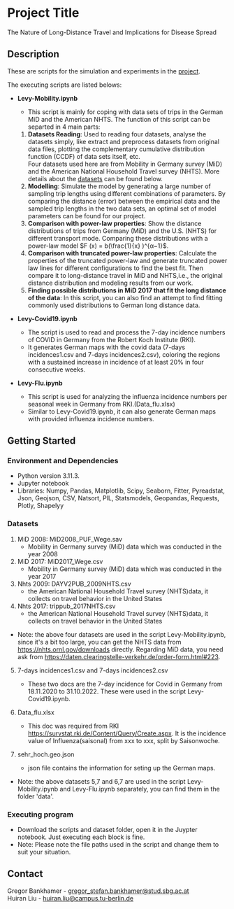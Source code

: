 # Project Title

The Nature of Long-Distance Travel and Implications for Disease Spread

## Description

These are scripts for the simulation and experiments in the [project](#project-title).

The executing scripts are listed belows:

- **Levy-Mobility.ipynb**
  - This script is mainly for coping with data sets of trips in the German MiD and the American NHTS. The function of this script can be separted in 4 main parts:
  1. **Datasets Reading**: Used to reading four datasets, analyse the datasets simply, like extract and preprocess datasets from original data files, plotting the complementary cumulative distribution function (CCDF) of data sets itself, etc. <br> Four datasets used here are from Mobility in Germany survey (MiD) and the American National Household Travel survey (NHTS). More details about the [datasets](#datasets) can be found below.
  2. **Modelling**: Simulate the model by generating a large number of sampling trip lengths using different combinations of parameters. By comparing the distance (error) between the empirical data and the sampled trip lengths in the two data sets, an optimal set of model parameters can be found for our project.
  3. **Comparison with power-law properties**: Show the distance distributions of trips from Germany (MiD) and the U.S. (NHTS) for different transport mode. Comparing these distributions with a power-law model $F (x) = b(\frac{1}{x} )^{α−1}$.
  4. **Comparison with truncated power-law properties**: Calculate the properties of the truncated power-law and generate truncated power law lines for different configurations to find the best fit. Then compare it to long-distance travel in MiD and NHTS,i.e., the original distance distribution and modeling results from our work.
  5. **Finding possible distributions in MiD 2017 that fit the long distance of the data**: In this script, you can also find an attempt to find fitting commonly used distributions to German long distance data.

- **Levy-Covid19.ipynb**
  - The script is used to read and process the 7-day incidence numbers of COVID in Germany from the Robert Koch Institute (RKI).
  - It generates German maps with the covid data (7-days incidences1.csv and 7-days incidences2.csv), coloring the regions with a sustained increase in incidence of at least 20% in four consecutive weeks.

- **Levy-Flu.ipynb**
  - This script is used for analyzing the influenza incidence numbers per seasonal week in Germany from RKI.(Data_flu.xlsx)
  - Similar to Levy-Covid19.ipynb, it can also generate German maps with provided influenza incidence numbers.

## Getting Started

### Environment and Dependencies

* Python version 3.11.3.
* Jupyter notebook
* Libraries: Numpy, Pandas, Matplotlib, Scipy, Seaborn, Fitter, Pyreadstat, Json, Geojson, CSV, Natsort, PIL, Statsmodels, Geopandas, Requests, Plotly, Shapelyy

### Datasets

1. MiD 2008: MiD2008_PUF_Wege.sav 
   * Mobility in Germany survey (MiD) data which was conducted in the year 2008
2. MiD 2017: MiD2017_Wege.csv 
   * Mobility in Germany survey (MiD) data which was conducted in the year 2017
3. Nhts 2009: DAYV2PUB_2009NHTS.csv
   * the American National Household Travel survey (NHTS)data, it collects on travel behavior in the United States
4. Nhts 2017: trippub_2017NHTS.csv
   * the American National Household Travel survey (NHTS)data, it collects on travel behavior in the United States
* Note: the above four datasets are used in the script Levy-Mobility.ipynb, since it's a bit too large,  you can get the NHTS data from  https://nhts.ornl.gov/downloads directly. Regarding MiD data, you need ask from https://daten.clearingstelle-verkehr.de/order-form.html#223.
  
5. 7-days incidences1.csv and 7-days incidences2.csv
   * These two docs are the 7-day incidence for Covid in Germany from 18.11.2020 to 31.10.2022. These were used in the script Levy-Covid19.ipynb.
  
6. Data_flu.xlsx
   *  This doc was required from RKI https://survstat.rki.de/Content/Query/Create.aspx. It is the incidence value of Influenza(saisonal) from xxx to xxx, split by Saisonwoche.

7. sehr_hoch.geo.json
    * json file contains the information for seting up the German maps.

* Note: the above datasets 5,7 and 6,7 are used in the script Levy-Mobility.ipynb and Levy-Flu.ipynb separately, you can find them in the folder 'data'.


### Executing program

* Download the scripts and dataset folder, open it in the Juypter notebook. Just executing each block is fine.
* Note: Please note the file paths used in the script and change them to suit your situation.

## Contact
Gregor Bankhamer - gregor_stefan.bankhamer@stud.sbg.ac.at <br>
Huiran Liu - huiran.liu@campus.tu-berlin.de
